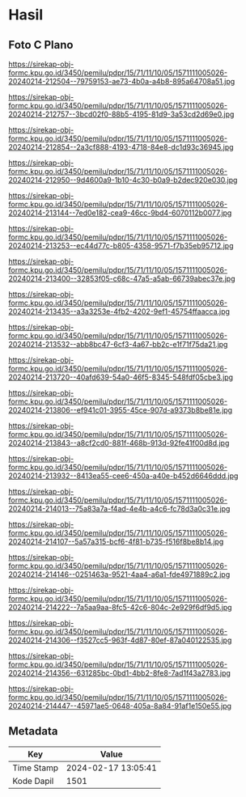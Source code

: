# Hasil

## Foto C Plano

https://sirekap-obj-formc.kpu.go.id/3450/pemilu/pdpr/15/71/11/10/05/1571111005026-20240214-212504--79759153-ae73-4b0a-a4b8-895a64708a51.jpg

https://sirekap-obj-formc.kpu.go.id/3450/pemilu/pdpr/15/71/11/10/05/1571111005026-20240214-212757--3bcd02f0-88b5-4195-81d9-3a53cd2d69e0.jpg

https://sirekap-obj-formc.kpu.go.id/3450/pemilu/pdpr/15/71/11/10/05/1571111005026-20240214-212854--2a3cf888-4193-4718-84e8-dc1d93c36945.jpg

https://sirekap-obj-formc.kpu.go.id/3450/pemilu/pdpr/15/71/11/10/05/1571111005026-20240214-212950--9d4600a9-1b10-4c30-b0a9-b2dec920e030.jpg

https://sirekap-obj-formc.kpu.go.id/3450/pemilu/pdpr/15/71/11/10/05/1571111005026-20240214-213144--7ed0e182-cea9-46cc-9bd4-6070112b0077.jpg

https://sirekap-obj-formc.kpu.go.id/3450/pemilu/pdpr/15/71/11/10/05/1571111005026-20240214-213253--ec44d77c-b805-4358-9571-f7b35eb95712.jpg

https://sirekap-obj-formc.kpu.go.id/3450/pemilu/pdpr/15/71/11/10/05/1571111005026-20240214-213400--32853f05-c68c-47a5-a5ab-66739abec37e.jpg

https://sirekap-obj-formc.kpu.go.id/3450/pemilu/pdpr/15/71/11/10/05/1571111005026-20240214-213435--a3a3253e-4fb2-4202-9ef1-45754ffaacca.jpg

https://sirekap-obj-formc.kpu.go.id/3450/pemilu/pdpr/15/71/11/10/05/1571111005026-20240214-213532--abb8bc47-6cf3-4a67-bb2c-e1f71f75da21.jpg

https://sirekap-obj-formc.kpu.go.id/3450/pemilu/pdpr/15/71/11/10/05/1571111005026-20240214-213720--40afd639-54a0-46f5-8345-548fdf05cbe3.jpg

https://sirekap-obj-formc.kpu.go.id/3450/pemilu/pdpr/15/71/11/10/05/1571111005026-20240214-213806--ef941c01-3955-45ce-907d-a9373b8be81e.jpg

https://sirekap-obj-formc.kpu.go.id/3450/pemilu/pdpr/15/71/11/10/05/1571111005026-20240214-213843--a8cf2cd0-881f-468b-913d-92fe41f00d8d.jpg

https://sirekap-obj-formc.kpu.go.id/3450/pemilu/pdpr/15/71/11/10/05/1571111005026-20240214-213932--8413ea55-cee6-450a-a40e-b452d6646ddd.jpg

https://sirekap-obj-formc.kpu.go.id/3450/pemilu/pdpr/15/71/11/10/05/1571111005026-20240214-214013--75a83a7a-f4ad-4e4b-a4c6-fc78d3a0c31e.jpg

https://sirekap-obj-formc.kpu.go.id/3450/pemilu/pdpr/15/71/11/10/05/1571111005026-20240214-214107--5a57a315-bcf6-4f81-b735-f516f8be8b14.jpg

https://sirekap-obj-formc.kpu.go.id/3450/pemilu/pdpr/15/71/11/10/05/1571111005026-20240214-214146--0251463a-9521-4aa4-a6a1-fde4971889c2.jpg

https://sirekap-obj-formc.kpu.go.id/3450/pemilu/pdpr/15/71/11/10/05/1571111005026-20240214-214222--7a5aa9aa-8fc5-42c6-804c-2e929f6df9d5.jpg

https://sirekap-obj-formc.kpu.go.id/3450/pemilu/pdpr/15/71/11/10/05/1571111005026-20240214-214306--f3527cc5-963f-4d87-80ef-87a040122535.jpg

https://sirekap-obj-formc.kpu.go.id/3450/pemilu/pdpr/15/71/11/10/05/1571111005026-20240214-214356--631285bc-0bd1-4bb2-8fe8-7ad1f43a2783.jpg

https://sirekap-obj-formc.kpu.go.id/3450/pemilu/pdpr/15/71/11/10/05/1571111005026-20240214-214447--45971ae5-0648-405a-8a84-91af1e150e55.jpg


## Metadata

| Key        | Value               |
| ---------- | ------------------- |
| Time Stamp | 2024-02-17 13:05:41 |
| Kode Dapil | 1501                |



